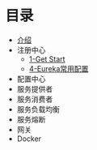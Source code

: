 # 目录

* [介绍](README.md)
* 注册中心 
  * [1-Get Start](DiscoveryServer/Get_Start.md)
  * [4-Eureka常用配置](DiscoveryServer/Spring_Cloud_Eureka_常用配置.md)
* 配置中心
* 服务提供者
* 服务消费者
* 服务负载均衡
* 服务熔断
* 网关
* Docker


